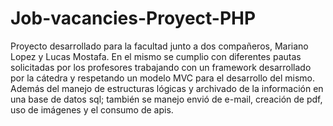 # Job-vacancies-Proyect-PHP
Proyecto desarrollado para la facultad junto a dos compañeros, Mariano Lopez y Lucas Mostafa. En el mismo se cumplio con diferentes pautas solicitadas por los profesores trabajando con un framework desarrollado por la cátedra y respetando un modelo MVC para el desarrollo del mismo. Además del manejo de estructuras lógicas y archivado de la información en una base de datos sql; también se manejo envió de e-mail, creación de pdf, uso de imágenes y el consumo de apis.  
